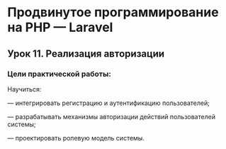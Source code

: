 # Продвинутое программирование на PHP — Laravel

## Урок 11. Реализация авторизации

### Цели практической работы:

Научиться:

— интегрировать регистрацию и аутентификацию пользователей;

— разрабатывать механизмы авторизации действий пользователей системы;

— проектировать ролевую модель системы.

